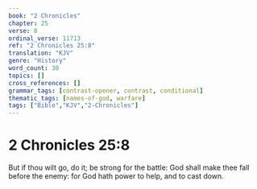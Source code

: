 ```yaml
---
book: "2 Chronicles"
chapter: 25
verse: 8
ordinal_verse: 11713
ref: "2 Chronicles 25:8"
translation: "KJV"
genre: "History"
word_count: 30
topics: []
cross_references: []
grammar_tags: [contrast-opener, contrast, conditional]
thematic_tags: [names-of-god, warfare]
tags: ["Bible","KJV","2-Chronicles"]
---
```


# 2 Chronicles 25:8

But if thou wilt go, do it; be strong for the battle: God shall make thee fall before the enemy: for God hath power to help, and to cast down.
